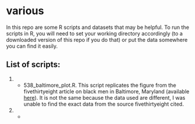 # various

In this repo are some R scripts and datasets that may be helpful. To run the scripts in R, you will need to set your working directory accordingly (to a downloaded version of this repo if you do that) or put the data somewhere you can find it easily.  

## List of scripts:  

1. - 538_baltimore_plot.R. This script replicates the figure from the fivethirtyeight article on black men in Baltimore, Maryland (available [here](http://fivethirtyeight.com/datalab/how-baltimores-young-black-men-are-boxed-in/)). It is not the same because the data used are different, I was unable to find the exact data from the source fivethirtyeight cited.  

2. - 
